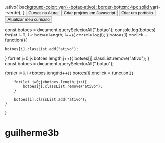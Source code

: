 .ativo{
    background-color: var(--botao-ativo);
    border-bottom: 4px solid var(--verde);
}
<button class="botao ativo">Cursos na Alura</button>
<button class="botao">Criar projetos em Javascript</button>
<button class="botao">Criar um portfolio</button>
<button class="botao">Atualizar meu currículo</button>
<script src="main.js"></script>
const botoes = document.querySelectorAll(".botao");
console.log(botoes)
for(let i=0; i <  botoes.length; i++){
    console.log(i);
}
botoes[i].onclick = function(){
    
    botoes[i].classList.add("ativo");
}
for(let j=0;j<botoes.length;j++){
            botoes[j].classList.remove("ativo");
 }
const botoes = document.querySelectorAll(".botao");

for(let i=0;i <botoes.length;i++){
    botoes[i].onclick = function(){

        for(let j=0;j<botoes.length;j++){
            botoes[j].classList.remove("ativo");
        }

        botoes[i].classList.add("ativo");
    }
}

# guilherme3b